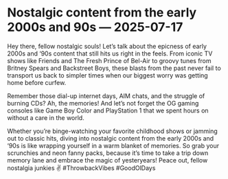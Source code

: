 # Nostalgic content from the early 2000s and 90s — 2025-07-17

Hey there, fellow nostalgic souls! Let’s talk about the epicness of early 2000s and ‘90s content that still hits us right in the feels. From iconic TV shows like Friends and The Fresh Prince of Bel-Air to groovy tunes from Britney Spears and Backstreet Boys, these blasts from the past never fail to transport us back to simpler times when our biggest worry was getting home before curfew.

Remember those dial-up internet days, AIM chats, and the struggle of burning CDs? Ah, the memories! And let’s not forget the OG gaming consoles like Game Boy Color and PlayStation 1 that we spent hours on without a care in the world.

Whether you’re binge-watching your favorite childhood shows or jamming out to classic hits, diving into nostalgic content from the early 2000s and ‘90s is like wrapping yourself in a warm blanket of memories. So grab your scrunchies and neon fanny packs, because it’s time to take a trip down memory lane and embrace the magic of yesteryears! Peace out, fellow nostalgia junkies ✌️ #ThrowbackVibes #GoodOlDays